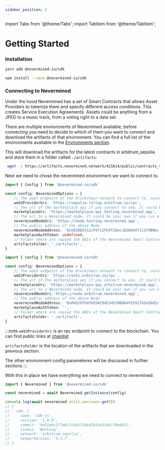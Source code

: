 ```yaml
---
sidebar_position: 2
---
```


import Tabs from '@theme/Tabs';
import TabItem from '@theme/TabItem';

# Getting Started

### Installation

<Tabs>
  <TabItem label="yarn" value="yarn" default>

  ```bash
  yarn add @nevermined-io/sdk
  ```

  </TabItem>
  <TabItem label="npm" value="npm">

  ```bash
  npm install --save @nevermined-io/sdk
  ```

  </TabItem>
</Tabs>

### Connecting to Nevermined

Under the hood Nevermined has a set of Smart Contracts that allows Asset Providers to tokenize them and specify different access conditions. This creates Service Execution Agreements. Assets could be anything from a JPEG to a music track, from a voting right to a data set.

There are multiple environments of Nevermined available, before connecting you need to decide to which of them you want to connect and download the artifacts of that environment.
You can find a full list of the environments available in the [Environments section](../environments/).


This will download the artifacts for the latest contracts in arbitrum_sepolia and store them in a folder called `./artifacts`:

```bash
 wget -c https://artifacts.nevermined.network/421614/public/contracts_v3.5.7.tar.gz -O -| tar -xz --one-top-level=./artifacts
 ```

 Next we need to chose the nevermined environment we want to connect to.

<Tabs>
  <TabItem label="testing" value="testing" default>

  ```typescript
  import { Config } from '@nevermined-io/sdk'

  const config: NeverminedOptions = {
      // The web3 endpoint of the blockchain network to connect to, could be an Infura endpoint, Quicknode, or any other web3 provider
      web3ProviderUri: 'https://sepolia-rollup.arbitrum.io/rpc',
      // The url of the marketplace api if you connect to one. It could be your own service if you run a Marketplace API
      marketplaceUri: 'https://marketplace-api.testing.nevermined.app',
      // The url to a Nevermined node. It could be your own if you run a Nevermined Node
      neverminedNodeUri: 'https://node.testing.nevermined.app',
      // The public address of the above Node
      neverminedNodeAddress: '0x5838B5512cF9f12FE9f2beccB20eb47211F9B0bc',
      marketplaceAuthToken: undefined,
      // Folder where are copied the ABIs of the Nevermined Smart Contracts 
      artifactsFolder: './artifacts',
  }
  ```

  </TabItem>
  <TabItem label="production" value="production">

  ```typescript
  import { Config } from '@nevermined-io/sdk'

  const config: NeverminedOptions = {
      // The web3 endpoint of the blockchain network to connect to, could be an Infura endpoint, Quicknode, or any other web3 provider
      web3ProviderUri: 'https://arb1.arbitrum.io/rpc',
      // The url of the marketplace api if you connect to one. It could be your own service if you run a Marketplace API
      marketplaceUri: 'https://marketplace-api.arbitrum.nevermined.app',
      // The url to a Nevermined node. It could be your own if you run a Nevermined Node
      neverminedNodeUri:'https://node.arbitrum.nevermined.app',
      // The public address of the above Node
      neverminedNodeAddress: '0x0b5297b97655A29dE245700864F5591741e50d2c',
      marketplaceAuthToken: '',
      // Folder where are copied the ABIs of the Nevermined Smart Contracts 
      artifactsFolder: './artifacts',
  }
  ```

  </TabItem>
</Tabs>

:::note
`web3ProviderUri` is an rpc endpoint to connect to the blockchain. You can find public links at [chainlist](https://chainlist.org/)

`artifactsFolder` is the location of the artifacts that we downloaded in the previous section.

The other environment config parameteres will be discussed in further sections
:::

With this in place we have everything we need to connect to nevermined:

```typescript
import { Nevermined } from '@nevermined-io/sdk'

const nevermined = await Nevermined.getInstance(config)

console.log(await nevermined.utils.versions.get())
// {
//   sdk: {
//     name: 'Sdk-js',
//     version: '1.0.0',
//     commit: '9d31ebc27fe6c7c8a573abd283c632e5c70e687c',
//     status: 'Working',
//     network: 'arbitrum-sepolia',
//     keeperVersion: '3.5.7',
// }
```
